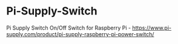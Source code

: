 # Pi-Supply-Switch
Pi Supply Switch On/Off Switch for Raspberry Pi - https://www.pi-supply.com/product/pi-supply-raspberry-pi-power-switch/
